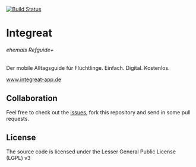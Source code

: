 [![Build Status](https://travis-ci.org/Integreat/app.svg?branch=master)](https://travis-ci.org/Integreat/app)

# Integreat
###### ehemals Refguide+ 

Der mobile Alltagsguide für Flüchtlinge. 
Einfach. Digital. Kostenlos.

www.integreat-app.de


## Collaboration
Feel free to check out the [issues](https://github.com/Integreat/app/issues), fork this repository and send in some pull requests.

## License
The source code is licensed under the Lesser General Public License (LGPL) v3
